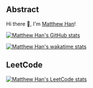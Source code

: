 Abstract
--
Hi there 👋, I'm [Matthew Han](Https://www.yuanmo.xyz)!


[![Matthew Han's GitHub stats](https://github-readme-stats.vercel.app/api?username=matthew-han&show_icons=true&theme=radical)](https://github.com/anuraghazra/github-readme-stats)


[![Matthew Han's wakatime stats](https://github-readme-stats.vercel.app/api/wakatime?username=MatthewHan)](https://github.com/anuraghazra/github-readme-stats)

LeetCode
--
[![Matthew Han's LeetCode stats](https://stats.justsong.cn/api/leetcode/?username=MatthewHan&cn=true)](https://leetcode-cn.com/u/matthewhan/)


<!--

[![Matthew Han's Top Langs](https://github-readme-stats.vercel.app/api/top-langs/?username=matthew-han)](https://github.com/anuraghazra/github-readme-stats)

**Matthew-Han/Matthew-Han** is a ✨ _special_ ✨ repository because its `README.md` (this file) appears on your GitHub profile.

Here are some ideas to get you started:

- 🔭 I’m currently working on ...
- 🌱 I’m currently learning ...
- 👯 I’m looking to collaborate on ...
- 🤔 I’m looking for help with ...
- 💬 Ask me about ...
- 📫 How to reach me: ...
- 😄 Pronouns: ...
- ⚡ Fun fact: ...
-->
